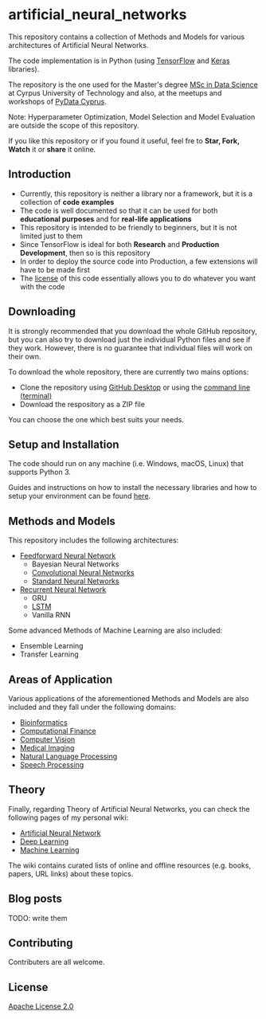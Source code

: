 # artificial_neural_networks
This repository contains a collection of Methods and Models for various architectures of Artificial Neural Networks.

The code implementation is in Python (using [TensorFlow](https://www.tensorflow.org/) and [Keras](https://keras.io/) libraries).

The repository is the one used for the Master's degree [MSc in Data Science](https://www.cut.ac.cy/faculties/fet/eecei/module-description/modules-msc-data-science-and-engineering/?languageId=1) at Cyrpus University of Technology and also, at the meetups and workshops of [PyData Cyprus](https://www.meetup.com/PyDataCyprus/).

Note: Hyperparameter Optimization, Model Selection and Model Evaluation are outside the scope of this repository.

If you like this repository or if you found it useful, feel fre to __Star, Fork, Watch__ it or __share__ it online.

## Introduction

* Currently, this repository is neither a library nor a framework, but it is a collection of __code examples__
* The code is well documented so that it can be used for both __educational purposes__ and for __real-life applications__
* This repository is intended to be friendly to beginners, but it is not limited just to them
* Since TensorFlow is ideal for both __Research__ and __Production Development__, then so is this repository
* In order to deploy the source code into Production, a few extensions will have to be made first
* The [license](LICENSE) of this code essentially allows you to do whatever you want with the code

## Downloading
It is strongly recommended that you download the whole GitHub repository, but you can also try to download just the individual Python files and see if they work. However, there is no guarantee that individual files will work on their own.

To download the whole repository, there are currently two mains options:
* Clone the repository using [GitHub Desktop](https://desktop.github.com/) or using the [command line (terminal)](https://help.github.com/articles/cloning-a-repository/)
* Download the respository as a ZIP file

You can choose the one which best suits your needs.

## Setup and Installation
The code should run on any machine (i.e. Windows, macOS, Linux) that supports Python 3.

Guides and instructions on how to install the necessary libraries and how to setup your environment can be found [here](setup/README.md).

## Methods and Models
This repository includes the following architectures:

- [Feedforward Neural Network](code/architectures/feedforward_neural_networks)
  - Bayesian Neural Networks
  - [Convolutional Neural Networks](code/architectures/feedforward_neural_networks/convolutional_neural_networks)
  - [Standard Neural Networks](code/architectures/feedforward_neural_networks/standard_neural_networks)
- [Recurrent Neural Network](code/architectures/recurrent_neural_networks)
  - GRU
  - [LSTM](code/architectures/recurrent_neural_networks/LSTM/lstm_dense_sunsposts.py)
  - Vanilla RNN

Some advanced Methods of Machine Learning are also included:

- Ensemble Learning
- Transfer Learning

## Areas of Application
Various applications of the aforementioned Methods and Models are also included and they fall under the following domains:

- [Bioinformatics](code/applications/bioinformatics)
- [Computational Finance](code/applications/computational_finance)
- [Computer Vision](code/applications/computer_vision)
- [Medical Imaging](code/applications/medical_imaging)
- [Natural Language Processing](code/applications/natural_language_processing)
- [Speech Processing](code/applications/speech_processing)

## Theory
Finally, regarding Theory of Artificial Neural Networks, you can check the following pages of my personal wiki:

- [Artificial Neural Network](https://wiki.kourouklides.com/wiki/Artificial_Neural_Network)
- [Deep Learning](https://wiki.kourouklides.com/wiki/Deep_Learning)
- [Machine Learning](https://wiki.kourouklides.com/wiki/Machine_Learning)

The wiki contains curated lists of online and offline resources (e.g. books, papers, URL links) about these topics.

## Blog posts

TODO: write them

## Contributing

Contributers are all welcome.

## License

[Apache License 2.0](LICENSE)

